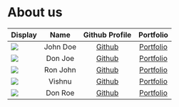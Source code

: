 # About us

Display |   Name   |             Github Profile              | Portfolio 
--------|:--------:|:---------------------------------------:|:---------:
![](https://via.placeholder.com/100.png?text=Photo) | John Doe |      [Github](https://github.com/)      | [Portfolio](docs/team/johndoe.md)
![](https://via.placeholder.com/100.png?text=Photo) | Don Joe  |      [Github](https://github.com/)      | [Portfolio](docs/team/johndoe.md)
![](https://via.placeholder.com/100.png?text=Photo) | Ron John |      [Github](https://github.com/)      | [Portfolio](docs/team/johndoe.md)
![](https://via.placeholder.com/100.png?text=Photo) |  Vishnu  | [Github](https://github.com/vishnuvk47) | [Portfolio](docs/team/johndoe.md)
![](https://via.placeholder.com/100.png?text=Photo) | Don Roe  |      [Github](https://github.com/)      | [Portfolio](docs/team/johndoe.md)
